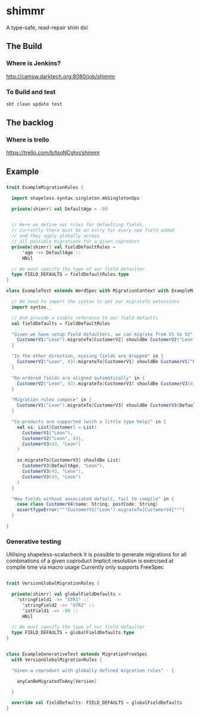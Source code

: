 # shimmr
A type-safe, read-repair shim dsl

## The Build
### Where is Jenkins?
http://camsw.darktech.org:8080/job/shimmr

### To Build and test
```bash
sbt clean update test
```

## The backlog
### Where is trello
https://trello.com/b/tsoNCghn/shimmr

## Example

###
```scala
trait ExampleMigrationRules {

  import shapeless.syntax.singleton.mkSingletonOps

  private[shimrr] val DefaultAge = -99


  // Here we define our rules for defaulting fields.
  // Currently there must be an entry for every new field added
  // and they apply globally across
  // all possible migrations for a given coproduct
  private[shimrr] val fieldDefaultRules =
      'age ->> DefaultAge ::
      HNil

  // We must specify the type of our field defaulter
  type FIELD_DEFAULTS = fieldDefaultRules.type
}

class ExampleTest extends WordSpec with MigrationContext with ExampleMigrationRules {

  // We need to import the syntax to get our migrateTo extensions
  import syntax._

  // And provide a stable reference to our field defaults
  val fieldDefaults = fieldDefaultRules

  "Given we have setup field defaulters, we can migrate from V1 to V2" in {
    CustomerV1("Leon").migrateTo[CustomerV2] shouldBe CustomerV2("Leon", DefaultAge)
  }

  "In the other direction, missing fields are dropped" in {
    CustomerV2("Leon", 43).migrateTo[CustomerV1] shouldBe CustomerV1("Leon")
  }

  "Re-ordered fields are aligned automatically" in {
    CustomerV2("Leon", 43).migrateTo[CustomerV3] shouldBe CustomerV3(43, "Leon")
  }

  "Migration rules compose" in {
    CustomerV1("Leon").migrateTo[CustomerV3] shouldBe CustomerV3(DefaultAge, "Leon")
  }

  "Co-products are supported (with a little type help)" in {
    val xs: List[Customer] = List(
      CustomerV1("Leon"),
      CustomerV2("Leon", 43),
      CustomerV3(43, "Leon")
    )

    xs.migrateTo[CustomerV3] shouldBe List(
      CustomerV3(DefaultAge, "Leon"),
      CustomerV3(43, "Leon"),
      CustomerV3(43, "Leon")
    )
  }

  "New fields without associated default, fail to compile" in {
    case class CustomerV4(name: String, postCode: String)
    assertTypeError("""CustomerV1("Leon").migrateTo[CustomerV4]""")
  }

}

```

### Generative testing
Utilising shapeless-scalacheck it is possible to generate migrations for all combinations of a given coproduct
Implicit resolution is exercised at compile time via macro usage
Currently only supports FreeSpec
```scala

trait VersionGlobalMigrationRules {

  private[shimrr] val globalFieldDefaults =
    'stringField1 ->> "STR1" ::
      'stringField2 ->> "STR2" ::
      'intField1 ->> -99 ::
      HNil

  // We must specify the type of our field defaulter
  type FIELD_DEFAULTS = globalFieldDefaults.type
}


class ExampleGenerativeTest extends MigrationFreeSpec
  with VersionGlobalMigrationRules {

  "Given a coproduct with globally defined migration rules" - {

    anyCanBeMigratedToAny[Version]

  }

  override val fieldDefaults: FIELD_DEFAULTS = globalFieldDefaults
}

```



